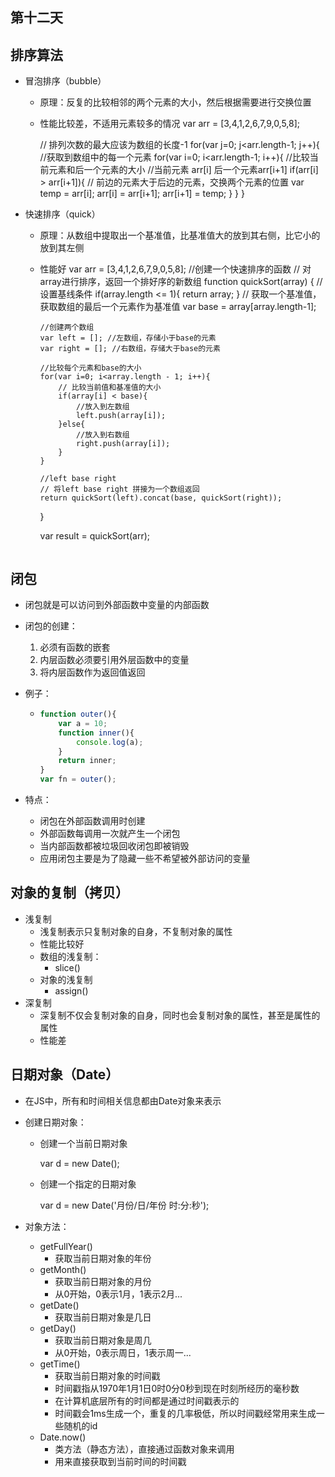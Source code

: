 ## 第十二天

## 排序算法

- 冒泡排序（bubble）

  - 原理：反复的比较相邻的两个元素的大小，然后根据需要进行交换位置

  - 性能比较差，不适用元素较多的情况
    var arr = [3,4,1,2,6,7,9,0,5,8];
    
    // 排列次数的最大应该为数组的长度-1
    for(var j=0; j<arr.length-1; j++){
        //获取到数组中的每一个元素
        for(var i=0; i<arr.length-1; i++){
        //比较当前元素和后一个元素的大小
        //当前元素 arr[i]  后一个元素arr[i+1]
            if(arr[i] > arr[i+1]){
                // 前边的元素大于后边的元素，交换两个元素的位置
                var temp = arr[i];
                arr[i] = arr[i+1];
                arr[i+1] = temp;
            }
        }
    }
  

- 快速排序（quick）
  - 原理：从数组中提取出一个基准值，比基准值大的放到其右侧，比它小的放到其左侧
  - 性能好
    var arr = [3,4,1,2,6,7,9,0,5,8]; 
    //创建一个快速排序的函数
    // 对array进行排序，返回一个排好序的新数组
    function quickSort(array) {
        //设置基线条件
        if(array.length <= 1){
        return array;
        }
        // 获取一个基准值，获取数组的最后一个元素作为基准值
        var base = array[array.length-1];
    
        //创建两个数组
        var left = []; //左数组，存储小于base的元素
        var right = []; //右数组，存储大于base的元素
    
        //比较每个元素和base的大小
        for(var i=0; i<array.length - 1; i++){
            // 比较当前值和基准值的大小
            if(array[i] < base){
                //放入到左数组
                left.push(array[i]);
            }else{
                //放入到右数组
                right.push(array[i]);
        	}
    	}
    
        //left base right
        // 将left base right 拼接为一个数组返回
        return quickSort(left).concat(base, quickSort(right));
    }
    
    var result = quickSort(arr);
    ```

## 闭包

- 闭包就是可以访问到外部函数中变量的内部函数

- 闭包的创建：

  1. 必须有函数的嵌套
  2. 内层函数必须要引用外层函数中的变量
  3. 将内层函数作为返回值返回

- 例子：

  - ```javascript
    function outer(){
    	var a = 10;
    	function inner(){
    		console.log(a);
    	}
    	return inner;
    }
    var fn = outer();
    ```

- 特点：

  - 闭包在外部函数调用时创建
  - 外部函数每调用一次就产生一个闭包
  - 当内部函数都被垃圾回收闭包即被销毁
  - 应用闭包主要是为了隐藏一些不希望被外部访问的变量

## 对象的复制（拷贝）

- 浅复制
  - 浅复制表示只复制对象的自身，不复制对象的属性
  - 性能比较好
  - 数组的浅复制：
    - slice()
  - 对象的浅复制
    - assign()
- 深复制
  - 深复制不仅会复制对象的自身，同时也会复制对象的属性，甚至是属性的属性
  - 性能差

## 日期对象（Date）

- 在JS中，所有和时间相关信息都由Date对象来表示

- 创建日期对象：

  - 创建一个当前日期对象

    var d = new Date();

  - 创建一个指定的日期对象

    var d = new Date('月份/日/年份 时:分:秒');
  
  

- 对象方法：

  - getFullYear()
    - 获取当前日期对象的年份
  - getMonth()
    - 获取当前日期对象的月份
    - 从0开始，0表示1月，1表示2月...
  - getDate()
    - 获取当前日期对象是几日
  - getDay()
    - 获取当前日期对象是周几
    - 从0开始，0表示周日，1表示周一...
  - getTime()
    - 获取当前日期对象的时间戳
    - 时间戳指从1970年1月1日0时0分0秒到现在时刻所经历的毫秒数
    - 在计算机底层所有的时间都是通过时间戳表示的
    - 时间戳会1ms生成一个，重复的几率极低，所以时间戳经常用来生成一些随机的id
  - Date.now()
    - 类方法（静态方法），直接通过函数对象来调用
    - 用来直接获取到当前时间的时间戳

